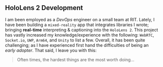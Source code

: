 ## HoloLens 2 Development

I am been employed as a *DevOps* engineer on a small team at RIT. Lately, I have been building a `mixed-reality` app that integrates libraries I wrote; bringing **real-time** interpreting & captioning into the `HoloLens 2`. This project has vastly increased my knowledge/experience with the following: `WebRTC`, `Socket.io`, `UWP`, `Arm64`, and `Unity` to list a few. Overall, it has been quite challenging; as I have experienced first hand the difficulties of being an *early adopter*. That said, I leave you with this:

> Often times, the hardest things are the most worth doing...